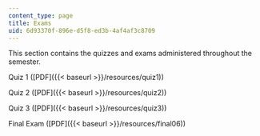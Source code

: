 ```yaml
---
content_type: page
title: Exams
uid: 6d93370f-896e-d5f8-ed3b-4af4af3c8709
---
```


This section contains the quizzes and exams administered throughout the semester.

Quiz 1 ([PDF]({{< baseurl >}}/resources/quiz1))

Quiz 2 ([PDF]({{< baseurl >}}/resources/quiz2))

Quiz 3 ([PDF]({{< baseurl >}}/resources/quiz3))

Final Exam ([PDF]({{< baseurl >}}/resources/final06))